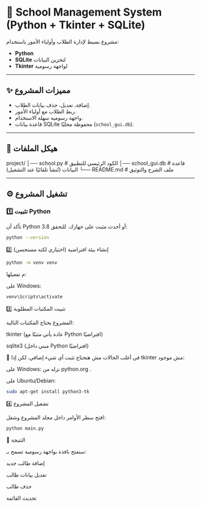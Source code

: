 # 🏫 School Management System (Python + Tkinter + SQLite)

مشروع بسيط لإدارة الطلاب وأولياء الأمور باستخدام:
- **Python**
- **SQLite** لتخزين البيانات
- **Tkinter** لواجهة رسومية

---

## ✨ مميزات المشروع
- إضافة، تعديل، حذف بيانات الطلاب.
- ربط الطلاب مع أولياء الأمور.
- واجهة رسومية سهلة الاستخدام.
- قاعدة بيانات SQLite محفوظة محليًا (`school_gui.db`).

---

## 📂 هيكل الملفات
project/
│── school.py # الكود الرئيسي للتطبيق
│── school_gui.db # قاعدة البيانات (تُنشأ تلقائيًا عند التشغيل)
└── README.md # ملف الشرح والتوثيق



---

## ⚙️ تشغيل المشروع

### 1️⃣ تثبيت Python
تأكد أن Python 3.8 أو أحدث مثبت على جهازك. 
للتحقق:
```bash
python --version
```

2️⃣ إنشاء بيئة افتراضية (اختياري لكنه مستحسن)
```bash
python -m venv venv

```

م تفعيلها:

على Windows:

```bash
venv\Scripts\activate
```

3️⃣ تثبيت المكتبات المطلوبة

المشروع يحتاج المكتبات التالية:

tkinter (عادة يأتي مثبتًا مع Python افتراضيًا)

sqlite3 (مبني داخل Python افتراضيًا)

🔹 في أغلب الحالات مش هتحتاج تثبت أي شيء إضافي.
لكن إذا tkinter مش موجود:

على Windows: نزله من python.org
.

على Ubuntu/Debian:

```bash
sudo apt-get install python3-tk
```
4️⃣ تشغيل المشروع

افتح سطر الأوامر داخل مجلد المشروع وشغل:

```bash
python main.py
```
🚀 النتيجة

ستفتح نافذة بواجهة رسومية تسمح بـ:

إضافة طالب جديد

تعديل بيانات طالب

حذف طالب

تحديث القائمة

















